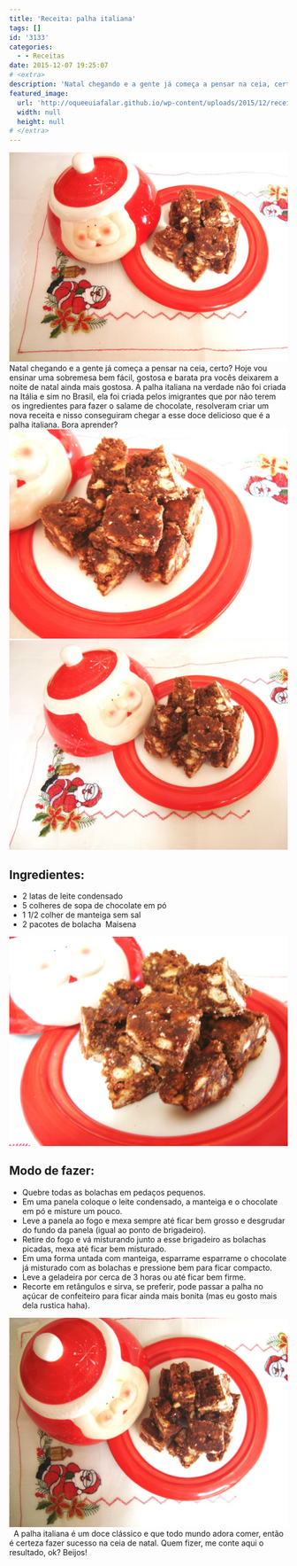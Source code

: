 ```yaml
---
title: 'Receita: palha italiana'
tags: []
id: '3133'
categories:
  - - Receitas
date: 2015-12-07 19:25:07
# <extra>
description: 'Natal chegando e a gente já começa a pensar na ceia, certo? Hoje vou ensinar uma sobremesa bem fácil, gostosa e barata pra vocês deixarem a noite de natal ainda mais gostosa. A palha italiana na verdade não foi criada na Itália e sim no Brasil, ela foi criada pelos imigrantes que por não terem  os ingredientes para fazer o salame de chocolate, resolveram criar um nova receita e nisso conseguiram chegar a esse doce delicioso que é a palha italiana. Bora aprender? Ingredientes: 2 latas de leite condensado 5 colheres de sopa de chocolate em pó 1 1/2 colher de manteiga sem sal 2 pacotes de bolacha  Maisena Modo de fazer: Quebre todas as bolachas em pedaços pequenos. Em uma panela coloque o leite condensado, a manteiga e o chocolate em pó e misture um pouco. Leve a panela &hellip;'
featured_image: 
  url: 'http://oqueeuiafalar.github.io/wp-content/uploads/2015/12/receita-de-palha-italiana-1024x768.jpg'
  width: null
  height: null
# </extra>
---
```


[![receita - palha italiana](/wp-content/uploads/2015/12/receita-de-palha-italiana-1024x768.jpg)](/wp-content/uploads/2015/12/receita-de-palha-italiana.jpg) Natal chegando e a gente já começa a pensar na ceia, certo? Hoje vou ensinar uma sobremesa bem fácil, gostosa e barata pra vocês deixarem a noite de natal ainda mais gostosa. A palha italiana na verdade não foi criada na Itália e sim no Brasil, ela foi criada pelos imigrantes que por não terem  os ingredientes para fazer o salame de chocolate, resolveram criar um nova receita e nisso conseguiram chegar a esse doce delicioso que é a palha italiana. Bora aprender? [![receita de palha italiana ](/wp-content/uploads/2015/12/receita-palha-italiana-1024x768.jpg)](/wp-content/uploads/2015/12/receita-palha-italiana.jpg) [![receita palha italiana - como fazer](/wp-content/uploads/2015/12/palha-italiana-como-fazer-1024x768.jpg)](/wp-content/uploads/2015/12/palha-italiana-como-fazer.jpg)

## Ingredientes:

*   2 latas de leite condensado
*   5 colheres de sopa de chocolate em pó
*   1 1/2 colher de manteiga sem sal
*   2 pacotes de bolacha  Maisena

[![como fazer - palha italiana - receita](/wp-content/uploads/2015/12/como-fazer-palha-italiana-1024x768.jpg)](/wp-content/uploads/2015/12/como-fazer-palha-italiana.jpg)

## Modo de fazer:

*   Quebre todas as bolachas em pedaços pequenos.
*   Em uma panela coloque o leite condensado, a manteiga e o chocolate em pó e misture um pouco.
*   Leve a panela ao fogo e mexa sempre até ficar bem grosso e desgrudar do fundo da panela (igual ao ponto de brigadeiro).
*   Retire do fogo e vá misturando junto a esse brigadeiro as bolachas picadas, mexa até ficar bem misturado.
*   Em uma forma untada com manteiga, esparrame esparrame o chocolate já misturado com as bolachas e pressione bem para ficar compacto.
*   Leve a geladeira por cerca de 3 horas ou até ficar bem firme.
*   Recorte em retângulos e sirva, se preferir, pode passar a palha no açúcar de confeiteiro para ficar ainda mais bonita (mas eu gosto mais dela rustica haha).

[![receita de palha italiana - como fazer](/wp-content/uploads/2015/12/como-fazer-palha-italiana-receita-1024x768.jpg)](/wp-content/uploads/2015/12/como-fazer-palha-italiana-receita.jpg)   A palha italiana é um doce clássico e que todo mundo adora comer, então é certeza fazer sucesso na ceia de natal. Quem fizer, me conte aqui o resultado, ok? Beijos!
